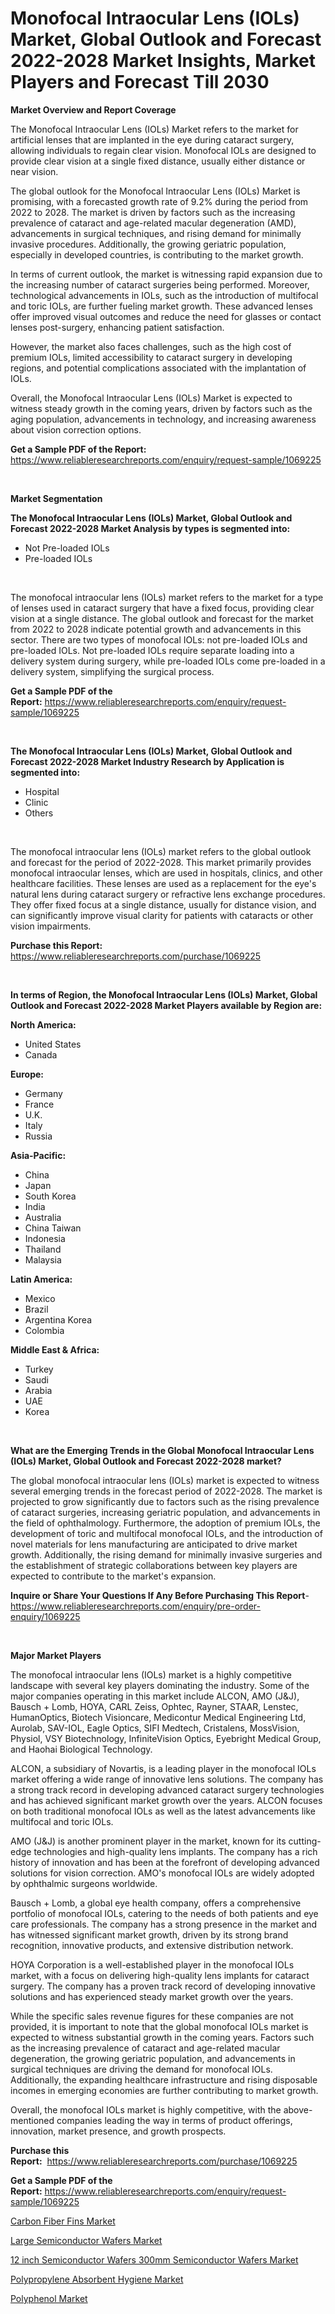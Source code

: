 <p><h1>Monofocal Intraocular Lens (IOLs) Market, Global Outlook and Forecast 2022-2028 Market Insights, Market Players and Forecast Till 2030</h1></p><p><strong>Market Overview and Report Coverage</strong></p>
<p><p>The Monofocal Intraocular Lens (IOLs) Market refers to the market for artificial lenses that are implanted in the eye during cataract surgery, allowing individuals to regain clear vision. Monofocal IOLs are designed to provide clear vision at a single fixed distance, usually either distance or near vision.</p><p>The global outlook for the Monofocal Intraocular Lens (IOLs) Market is promising, with a forecasted growth rate of 9.2% during the period from 2022 to 2028. The market is driven by factors such as the increasing prevalence of cataract and age-related macular degeneration (AMD), advancements in surgical techniques, and rising demand for minimally invasive procedures. Additionally, the growing geriatric population, especially in developed countries, is contributing to the market growth.</p><p>In terms of current outlook, the market is witnessing rapid expansion due to the increasing number of cataract surgeries being performed. Moreover, technological advancements in IOLs, such as the introduction of multifocal and toric IOLs, are further fueling market growth. These advanced lenses offer improved visual outcomes and reduce the need for glasses or contact lenses post-surgery, enhancing patient satisfaction.</p><p>However, the market also faces challenges, such as the high cost of premium IOLs, limited accessibility to cataract surgery in developing regions, and potential complications associated with the implantation of IOLs.</p><p>Overall, the Monofocal Intraocular Lens (IOLs) Market is expected to witness steady growth in the coming years, driven by factors such as the aging population, advancements in technology, and increasing awareness about vision correction options.</p></p>
<p><strong>Get a Sample PDF of the Report:</strong> <a href="https://www.reliableresearchreports.com/enquiry/request-sample/1069225">https://www.reliableresearchreports.com/enquiry/request-sample/1069225</a></p>
<p>&nbsp;</p>
<p><strong>Market Segmentation</strong></p>
<p><strong>The Monofocal Intraocular Lens (IOLs) Market, Global Outlook and Forecast 2022-2028 Market Analysis by types is segmented into:</strong></p>
<p><ul><li>Not Pre-loaded IOLs</li><li>Pre-loaded IOLs</li></ul></p>
<p>&nbsp;</p>
<p><p>The monofocal intraocular lens (IOLs) market refers to the market for a type of lenses used in cataract surgery that have a fixed focus, providing clear vision at a single distance. The global outlook and forecast for the market from 2022 to 2028 indicate potential growth and advancements in this sector. There are two types of monofocal IOLs: not pre-loaded IOLs and pre-loaded IOLs. Not pre-loaded IOLs require separate loading into a delivery system during surgery, while pre-loaded IOLs come pre-loaded in a delivery system, simplifying the surgical process.</p></p>
<p><strong>Get a Sample PDF of the Report:</strong>&nbsp;<a href="https://www.reliableresearchreports.com/enquiry/request-sample/1069225">https://www.reliableresearchreports.com/enquiry/request-sample/1069225</a></p>
<p>&nbsp;</p>
<p><strong>The Monofocal Intraocular Lens (IOLs) Market, Global Outlook and Forecast 2022-2028 Market Industry Research by Application is segmented into:</strong></p>
<p><ul><li>Hospital</li><li>Clinic</li><li>Others</li></ul></p>
<p>&nbsp;</p>
<p><p>The monofocal intraocular lens (IOLs) market refers to the global outlook and forecast for the period of 2022-2028. This market primarily provides monofocal intraocular lenses, which are used in hospitals, clinics, and other healthcare facilities. These lenses are used as a replacement for the eye's natural lens during cataract surgery or refractive lens exchange procedures. They offer fixed focus at a single distance, usually for distance vision, and can significantly improve visual clarity for patients with cataracts or other vision impairments.</p></p>
<p><strong>Purchase this Report:</strong>&nbsp; <a href="https://www.reliableresearchreports.com/purchase/1069225">https://www.reliableresearchreports.com/purchase/1069225</a></p>
<p>&nbsp;</p>
<p><strong>In terms of Region, the Monofocal Intraocular Lens (IOLs) Market, Global Outlook and Forecast 2022-2028 Market Players available by Region are:</strong></p>
<p>
    <p> <strong> North America: </strong>
        <ul>
            <li>United States</li>
            <li>Canada</li>
        </ul>
        </p> 
    <p> <strong> Europe: </strong>
        <ul>
            <li>Germany</li>
            <li>France</li>
            <li>U.K.</li>
            <li>Italy</li>
            <li>Russia</li>
        </ul>
        </p> 
    <p> <strong> Asia-Pacific: </strong>
        <ul>
            <li>China</li>
            <li>Japan</li>
            <li>South Korea</li>
            <li>India</li>
            <li>Australia</li>
            <li>China Taiwan</li>
            <li>Indonesia</li>
            <li>Thailand</li>
            <li>Malaysia</li>
        </ul>
        </p> 
    <p> <strong> Latin America: </strong>
        <ul>
            <li>Mexico</li>
            <li>Brazil</li>
            <li>Argentina Korea</li>
            <li>Colombia</li>
        </ul>
        </p> 
    <p> <strong> Middle East & Africa: </strong>
        <ul>
            <li>Turkey</li>
            <li>Saudi</li>
            <li>Arabia</li>
            <li>UAE</li>
            <li>Korea</li>
        </ul>
    </p>
    </p>
<p>&nbsp;</p>
<p><strong>What are the Emerging Trends in the Global Monofocal Intraocular Lens (IOLs) Market, Global Outlook and Forecast 2022-2028 market?</strong></p>
<p><p>The global monofocal intraocular lens (IOLs) market is expected to witness several emerging trends in the forecast period of 2022-2028. The market is projected to grow significantly due to factors such as the rising prevalence of cataract surgeries, increasing geriatric population, and advancements in the field of ophthalmology. Furthermore, the adoption of premium IOLs, the development of toric and multifocal monofocal IOLs, and the introduction of novel materials for lens manufacturing are anticipated to drive market growth. Additionally, the rising demand for minimally invasive surgeries and the establishment of strategic collaborations between key players are expected to contribute to the market's expansion.</p></p>
<p><strong>Inquire or Share Your Questions If Any Before Purchasing This Report</strong>- <a href="https://www.reliableresearchreports.com/enquiry/pre-order-enquiry/1069225">https://www.reliableresearchreports.com/enquiry/pre-order-enquiry/1069225</a></p>
<p>&nbsp;</p>
<p><strong>Major Market Players</strong></p>
<p><p>The monofocal intraocular lens (IOLs) market is a highly competitive landscape with several key players dominating the industry. Some of the major companies operating in this market include ALCON, AMO (J&J), Bausch + Lomb, HOYA, CARL Zeiss, Ophtec, Rayner, STAAR, Lenstec, HumanOptics, Biotech Visioncare, Medicontur Medical Engineering Ltd, Aurolab, SAV-IOL, Eagle Optics, SIFI Medtech, Cristalens, MossVision, Physiol, VSY Biotechnology, InfiniteVision Optics, Eyebright Medical Group, and Haohai Biological Technology.</p><p>ALCON, a subsidiary of Novartis, is a leading player in the monofocal IOLs market offering a wide range of innovative lens solutions. The company has a strong track record in developing advanced cataract surgery technologies and has achieved significant market growth over the years. ALCON focuses on both traditional monofocal IOLs as well as the latest advancements like multifocal and toric IOLs.</p><p>AMO (J&J) is another prominent player in the market, known for its cutting-edge technologies and high-quality lens implants. The company has a rich history of innovation and has been at the forefront of developing advanced solutions for vision correction. AMO's monofocal IOLs are widely adopted by ophthalmic surgeons worldwide.</p><p>Bausch + Lomb, a global eye health company, offers a comprehensive portfolio of monofocal IOLs, catering to the needs of both patients and eye care professionals. The company has a strong presence in the market and has witnessed significant market growth, driven by its strong brand recognition, innovative products, and extensive distribution network.</p><p>HOYA Corporation is a well-established player in the monofocal IOLs market, with a focus on delivering high-quality lens implants for cataract surgery. The company has a proven track record of developing innovative solutions and has experienced steady market growth over the years.</p><p>While the specific sales revenue figures for these companies are not provided, it is important to note that the global monofocal IOLs market is expected to witness substantial growth in the coming years. Factors such as the increasing prevalence of cataract and age-related macular degeneration, the growing geriatric population, and advancements in surgical techniques are driving the demand for monofocal IOLs. Additionally, the expanding healthcare infrastructure and rising disposable incomes in emerging economies are further contributing to market growth.</p><p>Overall, the monofocal IOLs market is highly competitive, with the above-mentioned companies leading the way in terms of product offerings, innovation, market presence, and growth prospects.</p></p>
<p><strong>Purchase this Report:</strong>&nbsp;&nbsp;<a href="https://www.reliableresearchreports.com/purchase/1069225">https://www.reliableresearchreports.com/purchase/1069225</a></p>
<p></p>
<p><strong>Get a Sample PDF of the Report:</strong>&nbsp;<a href="https://www.reliableresearchreports.com/enquiry/request-sample/1069225">https://www.reliableresearchreports.com/enquiry/request-sample/1069225</a></p>
<p><p><a href="https://www.linkedin.com/pulse/carbon-fiber-fins-market-challenges-opportunities-growth-drivers-eilhe/">Carbon Fiber Fins Market</a></p><p><a href="https://www.reportprime.com/large-semiconductor-wafers-r3643">Large Semiconductor Wafers Market</a></p><p><a href="https://www.reportprime.com/12-inch-semiconductor-wafers-300mm-semiconductor-wafers-r3644">12 inch Semiconductor Wafers 300mm Semiconductor Wafers Market</a></p><p><a href="https://medium.com/@briaabshire64/polypropylene-absorbent-hygiene-market-size-growth-forecast-2023-2030-ce1440dc96f3">Polypropylene Absorbent Hygiene Market</a></p><p><a href="https://medium.com/@dougschmidt645/polyphenol-market-size-growth-forecast-2023-2030-c21d7ab8565a">Polyphenol Market</a></p></p>
